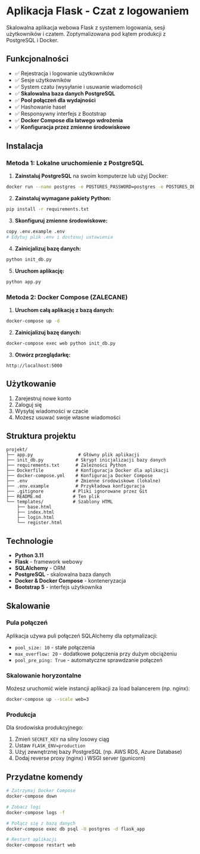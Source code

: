 # Aplikacja Flask - Czat z logowaniem

Skalowalna aplikacja webowa Flask z systemem logowania, sesji użytkowników i czatem.
Zoptymalizowana pod kątem produkcji z PostgreSQL i Docker.

## Funkcjonalności


- ✅ Rejestracja i logowanie użytkowników
- ✅ Sesje użytkowników
- ✅ System czatu (wysyłanie i usuwanie wiadomości)
- ✅ **Skalowalna baza danych PostgreSQL**
- ✅ **Pool połączeń dla wydajności**
- ✅ Hashowanie haseł
- ✅ Responsywny interfejs z Bootstrap
- ✅ **Docker Compose dla łatwego wdrożenia**
- ✅ **Konfiguracja przez zmienne środowiskowe**

## Instalacja

### Metoda 1: Lokalne uruchomienie z PostgreSQL

1. **Zainstaluj PostgreSQL** na swoim komputerze lub użyj Docker:
```bash
docker run --name postgres -e POSTGRES_PASSWORD=postgres -e POSTGRES_DB=flask_app -p 5432:5432 -d postgres:15-alpine
```

2. **Zainstaluj wymagane pakiety Python:**
```bash
pip install -r requirements.txt
```

3. **Skonfiguruj zmienne środowiskowe:**
```bash
copy .env.example .env
# Edytuj plik .env i dostosuj ustawienia
```

4. **Zainicjalizuj bazę danych:**
```bash
python init_db.py
```

5. **Uruchom aplikację:**
```bash
python app.py
```

### Metoda 2: Docker Compose (ZALECANE)

1. **Uruchom całą aplikację z bazą danych:**
```bash
docker-compose up -d
```

2. **Zainicjalizuj bazę danych:**
```bash
docker-compose exec web python init_db.py
```

3. **Otwórz przeglądarkę:**
```
http://localhost:5000
```

## Użytkowanie

1. Zarejestruj nowe konto
2. Zaloguj się
3. Wysyłaj wiadomości w czacie
4. Możesz usuwać swoje własne wiadomości

## Struktura projektu

```
projekt/
├── app.py                 # Główny plik aplikacji
├── init_db.py            # Skrypt inicjalizacji bazy danych
├── requirements.txt      # Zależności Python
├── Dockerfile            # Konfiguracja Docker dla aplikacji
├── docker-compose.yml    # Konfiguracja Docker Compose
├── .env                  # Zmienne środowiskowe (lokalne)
├── .env.example          # Przykładowa konfiguracja
├── .gitignore           # Pliki ignorowane przez Git
├── README.md            # Ten plik
└── templates/           # Szablony HTML
    ├── base.html
    ├── index.html
    ├── login.html
    └── register.html
```

## Technologie

- **Python 3.11**
- **Flask** - framework webowy
- **SQLAlchemy** - ORM
- **PostgreSQL** - skalowalna baza danych
- **Docker & Docker Compose** - konteneryzacja
- **Bootstrap 5** - interfejs użytkownika

## Skalowanie

### Pula połączeń
Aplikacja używa puli połączeń SQLAlchemy dla optymalizacji:
- `pool_size: 10` - stałe połączenia
- `max_overflow: 20` - dodatkowe połączenia przy dużym obciążeniu
- `pool_pre_ping: True` - automatyczne sprawdzanie połączeń

### Skalowanie horyzontalne
Możesz uruchomić wiele instancji aplikacji za load balancerem (np. nginx):
```bash
docker-compose up --scale web=3
```

### Produkcja
Dla środowiska produkcyjnego:
1. Zmień `SECRET_KEY` na silny losowy ciąg
2. Ustaw `FLASK_ENV=production`
3. Użyj zewnętrznej bazy PostgreSQL (np. AWS RDS, Azure Database)
4. Dodaj reverse proxy (nginx) i WSGI server (gunicorn)

## Przydatne komendy

```bash
# Zatrzymaj Docker Compose
docker-compose down

# Zobacz logi
docker-compose logs -f

# Połącz się z bazą danych
docker-compose exec db psql -U postgres -d flask_app

# Restart aplikacji
docker-compose restart web
```
